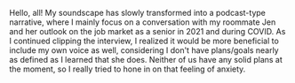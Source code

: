 Hello, all! My soundscape has slowly transformed into a podcast-type narrative, where I mainly focus on a conversation with my roommate Jen and her outlook on the job market as a senior in 2021 and during COVID. As I continued clipping the interview, I realized it would be more beneficial to include my own voice as well, considering I don't have plans/goals nearly as defined as I learned that she does. Neither of us have any solid plans at the moment, so I really tried to hone in on that feeling of anxiety.
